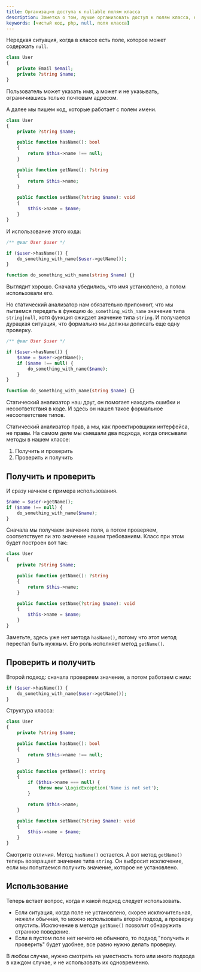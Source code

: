 ```yaml
---
title: Организация доступа к nullable полям класса
description: Заметка о том, лучше организовать доступ к полям класса, которые могут содержать значение null
keywords: [чистый код, php, null, поля класса]
---
```


Нередкая ситуация, когда в классе есть поле, которое может содержать `null`.

```php
class User
{
    private Email $email;
    private ?string $name;
}
```

Пользователь может указать имя, а может и не указывать,
ограничившись только почтовым адресом.

А далее мы пишем код, которые работает с полем имени.

```php
class User
{
    private ?string $name;

    public function hasName(): bool
    {
        return $this->name !== null;
    }

    public function getName(): ?string
    {
        return $this->name;
    }

    public function setName(?string $name): void
    {
        $this->name = $name;
    }
}
```

И использование этого кода:

```php
/** @var User $user */

if ($user->hasName()) {
    do_something_with_name($user->getName());
}

function do_something_with_name(string $name) {}
```

Выглядит хорошо.
Сначала убедились, что имя установлено, а потом использовали его.

Но статический анализатор нам обязательно припомнит, что мы пытаемся передать
в функцию `do_something_with_name` значение типа `string|null`, хотя функция
ожидает значение типа `string`.
И получается дурацкая ситуация, что формально мы должны дописать
еще одну проверку.

```php
/** @var User $user */

if ($user->hasName()) {
    $name = $user->getName();
    if ($name !== null) {
        do_something_with_name($name);
    }
}

function do_something_with_name(string $name) {}
```

Статический анализатор наш друг, он помогает находить ошибки и несоответствия
в коде.
И здесь он нашел такое формальное несоответствие типов.

Статический анализатор прав, а мы, как проектировщики интерфейса, не правы.
На самом деле мы смешали два подхода, когда описывали методы в нашем классе:

1. Получить и проверить
2. Проверить и получить

## Получить и проверить

И сразу начнем с примера использования.

```php
$name = $user->getName();
if ($name !== null) {
    do_something_with_name($name);
}
```

Сначала мы получаем значение поля, а потом проверяем, соответствует ли это
значение нашим требованиям. Класс при этом будет построен вот так:

```php
class User
{
    private ?string $name;

    public function getName(): ?string
    {
        return $this->name;
    }

    public function setName(?string $name): void
    {
        $this->name = $name;
    }
}
```

Заметьте, здесь уже нет метода `hasName()`, потому что этот метод перестал быть
нужным. Его роль исполняет метод `getName()`.

## Проверить и получить

Второй подход: сначала проверяем значение, а потом работаем с ним:

```php
if ($user->hasName()) {
    do_something_with_name($user->getName());
}
```

Структура класса:

```php
class User
{
    private ?string $name;

    public function hasName(): bool
    {
        return $this->name !== null;
    }

    public function getName(): string
    {
        if ($this->name === null) {
            throw new \LogicException('Name is not set');
        }

        return $this->name;
    }

    public function setName(?string $name): void
    {
        $this->name = $name;
    }
}
```

Смотрите отличия.
Метод `hasName()` остается.
А вот метод `getName()` теперь возвращает значение типа `string`.
Он выбросит исключение, если мы попытаемся получить значение,
которое не установлено.

## Использование

Теперь встает вопрос, когда и какой подход следует использовать.

-   Если ситуация, когда поле не установлено, скорее исключительная, нежели
    обычная, то можно использовать второй подход, а проверку опустить.
    Исключение в методе `getName()` позволит обнаружить странное поведение.
-   Если в пустом поле нет ничего не обычного, то подход "получить и проверить"
    будет удобнее, все равно нужно делать проверку.

В любом случае, нужно смотреть на уместность того или иного подхода в каждом
случае, и не использовать их одновременно.

